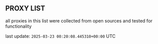 ## PROXY LIST

all proxies in this list were collected from open sources and tested for functionality

last update: `2025-03-23 00:20:08.445310+00:00` UTC